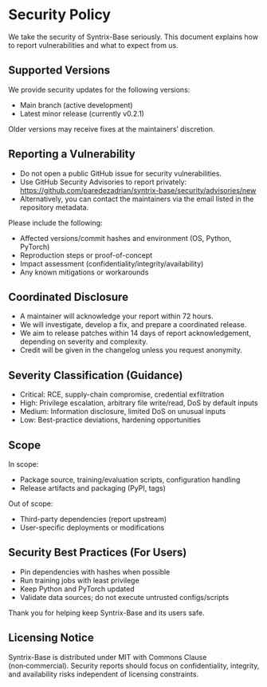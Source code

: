 # Security Policy

We take the security of Syntrix-Base seriously. This document explains how to report vulnerabilities and what to expect from us.

## Supported Versions

We provide security updates for the following versions:

- Main branch (active development)
- Latest minor release (currently v0.2.1)

Older versions may receive fixes at the maintainers’ discretion.

## Reporting a Vulnerability

- Do not open a public GitHub issue for security vulnerabilities.
- Use GitHub Security Advisories to report privately: https://github.com/paredezadrian/syntrix-base/security/advisories/new
- Alternatively, you can contact the maintainers via the email listed in the repository metadata.

Please include the following:
- Affected versions/commit hashes and environment (OS, Python, PyTorch)
- Reproduction steps or proof-of-concept
- Impact assessment (confidentiality/integrity/availability)
- Any known mitigations or workarounds

## Coordinated Disclosure

- A maintainer will acknowledge your report within 72 hours.
- We will investigate, develop a fix, and prepare a coordinated release.
- We aim to release patches within 14 days of report acknowledgement, depending on severity and complexity.
- Credit will be given in the changelog unless you request anonymity.

## Severity Classification (Guidance)

- Critical: RCE, supply-chain compromise, credential exfiltration
- High: Privilege escalation, arbitrary file write/read, DoS by default inputs
- Medium: Information disclosure, limited DoS on unusual inputs
- Low: Best-practice deviations, hardening opportunities

## Scope

In scope:
- Package source, training/evaluation scripts, configuration handling
- Release artifacts and packaging (PyPI, tags)

Out of scope:
- Third-party dependencies (report upstream)
- User-specific deployments or modifications

## Security Best Practices (For Users)

- Pin dependencies with hashes when possible
- Run training jobs with least privilege
- Keep Python and PyTorch updated
- Validate data sources; do not execute untrusted configs/scripts

Thank you for helping keep Syntrix-Base and its users safe.

## Licensing Notice

Syntrix-Base is distributed under MIT with Commons Clause (non‑commercial). Security reports should focus on confidentiality, integrity, and availability risks independent of licensing constraints.
